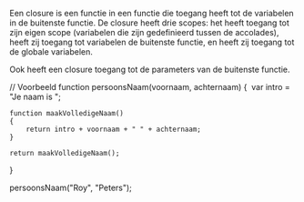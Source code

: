 Een closure is een functie in een functie die toegang heeft tot de variabelen in de buitenste functie.
De closure heeft drie scopes: het heeft toegang tot zijn eigen scope (variabelen die zijn gedefinieerd tussen de accolades), heeft zij toegang tot variabelen de buitenste functie, en heeft zij toegang tot de globale variabelen.

Ook heeft een closure toegang tot de parameters van de buitenste functie.


// Voorbeeld
function persoonsNaam(voornaam, achternaam)
{ 
    var intro = "Je naam is ";

    function maakVolledigeNaam()
    { 
        return intro + voornaam + " " + achternaam; 
    }

    return maakVolledigeNaam(); 
} 

persoonsNaam("Roy", "Peters");